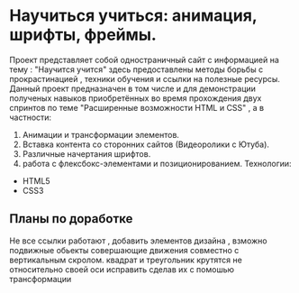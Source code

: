 # Научиться учиться: анимация, шрифты, фреймы.
Проект представляет собой одностраничный сайт с информацией на тему : "Научится учится"
здесь предоставлены методы борьбы с прокрастинацией , техники обучения и ссылки на полезные ресурсы.
Данный проект предназначен в том числе и для демонстрации полученых навыков приобретённых во время прохождения двух спринтов по теме "Расширенные возможности HTML и CSS" , а в частности:
1. Анимации и трансформации элементов.
2. Вставка контента со сторонних сайтов (Видеоролики с Ютуба).
3. Различные начертания шрифтов.
4. работа с флексбокс-элементами и позиционированием.
Технологии:
- HTML5
- CSS3

## Планы по доработке
Не все ссылки работают ,
добавить элементов дизайна ,
взможно подвижные обьекты совершающие движения совместно с вертикальным скролом.
квадрат и треугольник крутятся не относительно своей оси исправить сделав их с помошью трансформации

